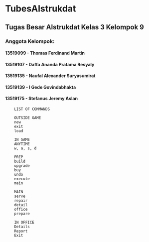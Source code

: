 # TubesAlstrukdat
## Tugas Besar Alstrukdat Kelas 3 Kelompok 9
### Anggota Kelompok:
#### 13519099 - Thomas Ferdinand Martin
#### 13519107 - Daffa Ananda Pratama Resyaly
#### 13519135 - Naufal Alexander Suryasumirat
#### 13519139 - I Gede Govindabhakta
#### 13519175 - Stefanus Jeremy Aslan

```
    LIST OF COMMANDS

    OUTSIDE GAME
    new
    exit
    load

    IN GAME
    ANYTIME
    w, a, s, d

    PREP
    build
    upgrade
    buy
    undo
    execute
    main

    MAIN
    serve
    repair
    detail
    office
    prepare

    IN OFFICE
    Details
    Report
    Exit
```
